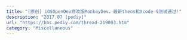 ```yaml
---
title: "[原创] iOSOpenDev修改版MonkeyDev，最新theos和Xcode 9测试通过!"
description: "2017.07 [pediy]"
url: "https://bbs.pediy.com/thread-219003.htm"
category: "Miscellaneous"
---
```

